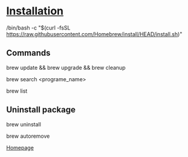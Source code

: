 # [Installation](https://brew.sh/)

/bin/bash -c "$(curl -fsSL https://raw.githubusercontent.com/Homebrew/install/HEAD/install.sh)"

## Commands

brew update && brew upgrade && brew cleanup

brew search <programe_name>

brew list

## Uninstall package

brew uninstall <package>

brew autoremove

[Homepage](./0README.md)
